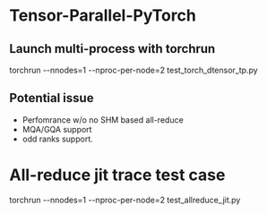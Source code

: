# Tensor-Parallel-PyTorch
## Launch multi-process with torchrun 
torchrun --nnodes=1 --nproc-per-node=2 test_torch_dtensor_tp.py

## Potential issue
- Perfomrance w/o no SHM based all-reduce
- MQA/GQA support
- odd ranks support. 

# All-reduce jit trace test case
torchrun --nnodes=1 --nproc-per-node=2 test_allreduce_jit.py 
